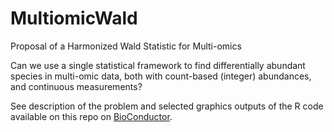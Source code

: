 # MultiomicWald
Proposal of a Harmonized Wald Statistic for Multi-omics

Can we use a single statistical framework to find differentially abundant species in multi-omic data, both with count-based (integer) abundances, and continuous measurements?

See description of the problem and selected graphics outputs of the R code available on this repo on <A href="https://support.bioconductor.org/p/9154838/#9154862">BioConductor</A>.
